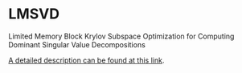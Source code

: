 # LMSVD
Limited Memory Block Krylov Subspace Optimization for Computing Dominant Singular Value Decompositions

[A detailed description can be found at this link](http://lsec.cc.ac.cn/~liuxin/lmsvd.html).
